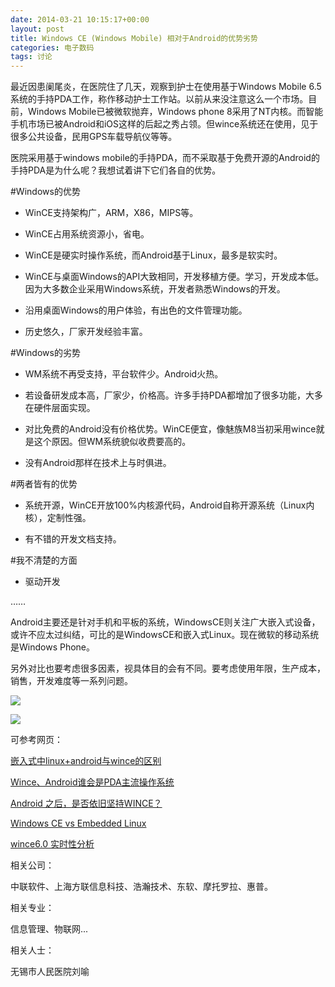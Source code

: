 ```yaml
---
date: 2014-03-21 10:15:17+00:00
layout: post
title: Windows CE (Windows Mobile) 相对于Android的优势劣势
categories: 电子数码
tags: 讨论
---
```


最近因患阑尾炎，在医院住了几天，观察到护士在使用基于Windows Mobile 6.5系统的手持PDA工作，称作移动护士工作站。以前从来没注意这么一个市场。目前，Windows Mobile已被微软抛弃，Windows 
phone 8采用了NT内核。而智能手机市场已被Android和iOS这样的后起之秀占领。但wince系统还在使用，见于很多公共设备，民用GPS车载导航仪等等。

医院采用基于windows mobile的手持PDA，而不采取基于免费开源的Android的手持PDA是为什么呢？我想试着讲下它们各自的优势。

#Windows的优势

* WinCE支持架构广，ARM，X86，MIPS等。

* WinCE占用系统资源小，省电。

* WinCE是硬实时操作系统，而Android基于Linux，最多是软实时。

* WinCE与桌面Windows的API大致相同，开发移植方便。学习，开发成本低。因为大多数企业采用Windows系统，开发者熟悉Windows的开发。

* 沿用桌面Windows的用户体验，有出色的文件管理功能。

* 历史悠久，厂家开发经验丰富。

#Windows的劣势

* WM系统不再受支持，平台软件少。Android火热。

* 若设备研发成本高，厂家少，价格高。许多手持PDA都增加了很多功能，大多在硬件层面实现。

* 对比免费的Android没有价格优势。WinCE便宜，像魅族M8当初采用wince就是这个原因。但WM系统貌似收费要高的。

* 没有Android那样在技术上与时俱进。

#两者皆有的优势

* 系统开源，WinCE开放100%内核源代码，Android自称开源系统（Linux内核），定制性强。

* 有不错的开发文档支持。

#我不清楚的方面

* 驱动开发

……

Android主要还是针对手机和平板的系统，WindowsCE则关注广大嵌入式设备，或许不应太过纠结，可比的是WindowsCE和嵌入式Linux。现在微软的移动系统是Windows Phone。

另外对比也要考虑很多因素，视具体目的会有不同。要考虑使用年限，生产成本，销售，开发难度等一系列问题。


![](https://raw2.github.com/xulihang/xulihang.github.io/master/album/appendicitis/pda1.jpg)

![](https://raw2.github.com/xulihang/xulihang.github.io/master/album/appendicitis/pda2.jpg)

可参考网页：

[嵌入式中linux+android与wince的区别](http://www.2cto.com/os/201108/101071.html)

[Wince、Android谁会是PDA主流操作系统](http://www.iotworld.com.cn/html/News/201310/e9a05fda02f1a4bb.shtml)

[Android 之后，是否依旧坚持WINCE？](http://bbs.csdn.net/topics/380080930?page=1#post-394857909)

[Windows CE vs Embedded Linux](http://stackoverflow.com/questions/326516/windows-ce-vs-embedded-linux)

[wince6.0 实时性分析](http://hi.baidu.com/611bob/item/bbcd31998c6dd83e336eebf3)

相关公司：

中联软件、上海方联信息科技、浩瀚技术、东软、摩托罗拉、惠普。

相关专业：

信息管理、物联网...

相关人士：

无锡市人民医院刘喻


